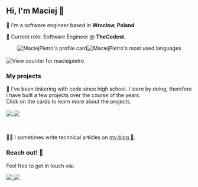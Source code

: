 ## Hi, I'm Maciej 🌸

🌸 I'm a software engineer based in **Wrocław, Poland**.

🦉 Current role: Software Engineer @ **TheCodest**.



<div style="display:flex; flex-direction:row; align-items:center; justify-content:center;">

<img src="https://readme-stats.clckblog.space/api?username=maciejpietro&count_private=true&show_icons=true&theme=dracula&hide=contribs" alt="MaciejPietro's profile card">
<img src="https://readme-stats.clckblog.space/api/top-langs/?username=maciejpietro&hide=haskell,html&exclude_repo=Downbeat&langs_count=6&size_weight=0.5&count_weight=0.5&layout=compact&card_width=260&theme=dracula" alt="MaciejPietro's most used languages">
</div>
<br/>
<img src="https://komarev.com/ghpvc/?username=maciejpietro&color=FF4F8B&style=for-the-badge&label=Profile+views+since+August+2022" alt="View counter for maciejpietro">

### My projects

🌸 I've been tinkering with code since high school. I learn by doing, therefore I have built a few projects over the course of the years.<br> Click on the cards to learn more about the projects.

<a href="https://github.com/maciejpietro/Domer-Pro-Client">
  <img align="center" src="https://readme-stats.clckblog.space/api/pin/?username=maciejpietro&repo=Domer-Pro-Client&theme=dracula" />
</a>

<a href="https://github.com/maciejpietro/ripple">
  <img align="center" src="https://readme-stats.clckblog.space/api/pin/?username=maciejpietro&repo=todo-fe&theme=dracula" />
</a>



<br></br>
✍🏻 I sometimes write technical articles on <a href="https://empe.netlify.app/">my blog 📝</a>.


### Reach out! 🌟
 
Feel free to get in touch via:

<a href="mailto:hello@nicoleta.cc"> 
<img src="https://img.shields.io/static/v1?style=for-the-badge&message=Email&color=0078D4&logo=Microsoft+Outlook&logoColor=FFFFFF&label="</img> 
</a>

<a href="https://www.linkedin.com/in/nicoleta-ciausu/"> 
<img src="https://img.shields.io/static/v1?style=for-the-badge&message=LinkedIn&color=0A66C2&logo=LinkedIn&logoColor=FFFFFF&label="</img> 
</a>


<!--
Here are some ideas to get you started:

- 🔭 I’m currently working on ...
- 🌱 I’m currently learning ...
- 👯 I’m looking to collaborate on ...
- 🤔 I’m looking for help with ...
- 💬 Ask me about ...
- 📫 How to reach me: ...
- 😄 Pronouns: ...
- ⚡ Fun fact: ...
-->

